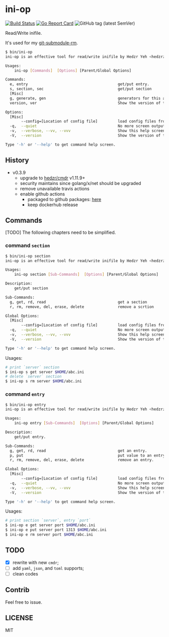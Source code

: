 # ini-op

[![Build Status](https://travis-ci.org/hedzr/ini-op.svg?branch=master)](https://travis-ci.org/hedzr/ini-op)
[![Go Report Card](https://goreportcard.com/badge/github.com/hedzr/ini-op)](https://goreportcard.com/report/github.com/hedzr/ini-op)
![GitHub tag (latest SemVer)](https://img.shields.io/github/tag/hedzr/ini-op.svg?label=release)

Read/Write inifile.

It's used for my [git-submodule-rm](https://gist.github.com/hedzr/eff2a3b67efa3d3c52a0fc0d292182d5).

```bash
$ bin/ini-op
ini-op is an effective tool for read/write inifile by Hedzr Yeh <hedzrz@gmail.com> - v0.2.3

Usages:
    ini-op [Commands]  [Options] [Parent/Global Options]

Commands:
  e, entry                                        get/put entry.
  s, section, sec                                 get/put section
  [Misc]
  g, generate, gen                                generators for this app.
  version, ver                                    Show the version of this app.

Options:
  [Misc]
       --config=[Location of config file]         load config files from where you specified
  -q,  --quiet                                    No more screen output. (default=false)
  -v,  --verbose, --vv, --vvv                     Show this help screen (default=false)
  -V,  --version                                  Show the version of this app. (default=false)

Type '-h' or '--help' to get command help screen.
```

## History

- v0.3.9
  - upgrade to [hedzr/cmdr](https://github.com/hedzr/cmdr) v1.11.9+
  - security maintains since golang/x/net should be upgraded
  - remove unavailable travis actions
  - enable github actions
    - packaged to github packages: [here](https://github.com/users/hedzr/packages/container/package/ini-op)
    - keep dockerhub release

## Commands

[TODO] The following chapters need to be simplified.

### command `section`

```bash
$ bin/ini-op section
ini-op is an effective tool for read/write inifile by Hedzr Yeh <hedzrz@gmail.com> - v0.2.3

Usages:
    ini-op section [Sub-Commands]  [Options] [Parent/Global Options]

Description:
    get/put section

Sub-Commands:
  g, get, rd, read                                get a section
  r, rm, remove, del, erase, delete               remove a scrtion

Global Options:
  [Misc]
       --config=[Location of config file]         load config files from where you specified
  -q,  --quiet                                    No more screen output. (default=false)
  -v,  --verbose, --vv, --vvv                     Show this help screen (default=false)
  -V,  --version                                  Show the version of this app. (default=false)

Type '-h' or '--help' to get command help screen.
```

Usages:

```bash
# print `server` section
$ ini-op s get server $HOME/abc.ini
# delete `server` section
$ ini-op s rm server $HOME/abc.ini

```

### command `entry`

```bash
$ bin/ini-op entry
ini-op is an effective tool for read/write inifile by Hedzr Yeh <hedzrz@gmail.com> - v0.2.3

Usages:
    ini-op entry [Sub-Commands]  [Options] [Parent/Global Options]

Description:
    get/put entry.

Sub-Commands:
  g, get, rd, read                                get an entry.
  p, put                                          put value to an entry.
  r, rm, remove, del, erase, delete               remove an entry.

Global Options:
  [Misc]
       --config=[Location of config file]         load config files from where you specified
  -q,  --quiet                                    No more screen output. (default=false)
  -v,  --verbose, --vv, --vvv                     Show this help screen (default=false)
  -V,  --version                                  Show the version of this app. (default=false)

Type '-h' or '--help' to get command help screen.
```

Usages:

```bash
# print section `server`, entry `port`
$ ini-op e get server port $HOME/abc.ini
$ ini-op e put server port 1313 $HOME/abc.ini
$ ini-op e rm server port $HOME/abc.ini
```

## **TODO**

- [x] rewrite with new `cmdr`;
- [ ] add `yaml`, `json`, and `toml` supports;
- [ ] clean codes

## Contrib

Feel free to issue.

## LICENSE

MIT

